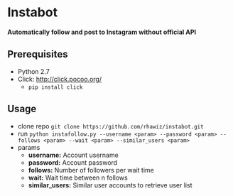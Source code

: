 
# Instabot #

**Automatically follow and post to Instagram without official API**

## Prerequisites
 * Python 2.7
 * Click: http://click.pocoo.org/
    * ```pip install click```


## Usage
 * clone repo ```git clone https://github.com/rhawiz/instabot.git```
 * run ```python instafollow.py --username <param> --password <param> --follows <param> --wait <param> --similar_users <param>```
 * params
    * **username:** Account username
    * **password:** Account password
    * **follows:** Number of followers per wait time
    * **wait:** Wait time between n follows
    * **similar_users:** Similar user accounts to retrieve user list

